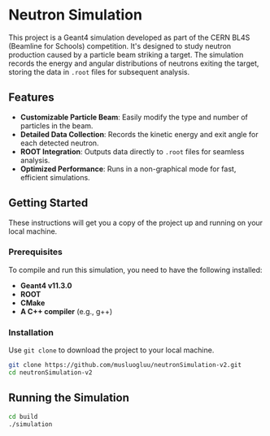 # Neutron Simulation

This project is a Geant4 simulation developed as part of the CERN BL4S (Beamline for Schools) competition. It's designed to study neutron production caused by a particle beam striking a target. The simulation records the energy and angular distributions of neutrons exiting the target, storing the data in `.root` files for subsequent analysis.

## Features

* **Customizable Particle Beam**: Easily modify the type and number of particles in the beam.
* **Detailed Data Collection**: Records the kinetic energy and exit angle for each detected neutron.
* **ROOT Integration**: Outputs data directly to `.root` files for seamless analysis.
* **Optimized Performance**: Runs in a non-graphical mode for fast, efficient simulations.

## Getting Started

These instructions will get you a copy of the project up and running on your local machine.

### Prerequisites

To compile and run this simulation, you need to have the following installed:

* **Geant4 v11.3.0**
* **ROOT**
* **CMake**
* **A C++ compiler** (e.g., g++)

### Installation

Use `git clone` to download the project to your local machine.
```bash
git clone https://github.com/musluogluu/neutronSimulation-v2.git
cd neutronSimulation-v2
```

## Running the Simulation

```bash
cd build
./simulation
```
